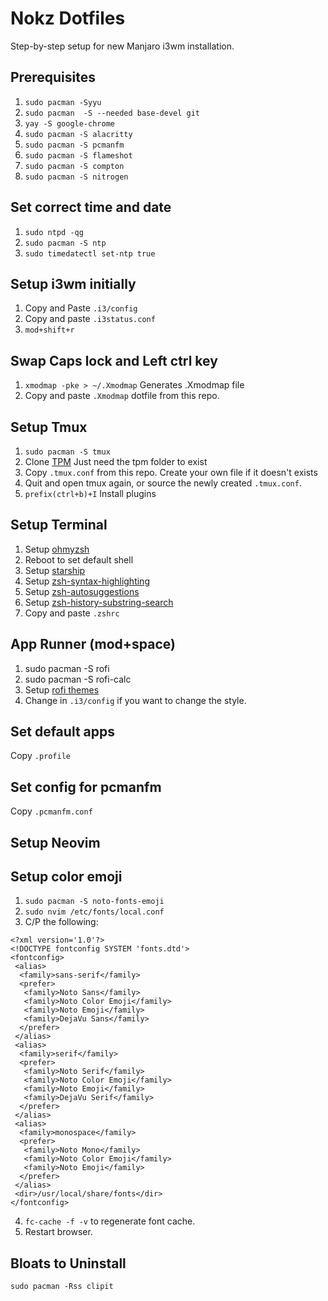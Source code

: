 # Nokz Dotfiles 
Step-by-step setup for new Manjaro i3wm installation.

## Prerequisites

1. `sudo pacman -Syyu`
2. `sudo pacman  -S --needed base-devel git`
3. `yay -S google-chrome`
4. `sudo pacman -S alacritty`
5. `sudo pacman -S pcmanfm`
6. `sudo pacman -S flameshot`
7. `sudo pacman -S compton`
8. `sudo pacman -S nitrogen`

## Set correct time and date

1. `sudo ntpd -qg`
2. `sudo pacman -S ntp`
3. `sudo timedatectl set-ntp true`

## Setup i3wm initially

1. Copy and Paste `.i3/config`
2. Copy and paste `.i3status.conf`
3. `mod+shift+r`

## Swap Caps lock and Left ctrl key

1. `xmodmap -pke > ~/.Xmodmap` Generates .Xmodmap file
2. Copy and paste `.Xmodmap` dotfile from this repo.

## Setup Tmux

1. `sudo pacman -S tmux`
2. Clone [TPM](https://github.com/zsh-users/zsh-history-substring-search) Just need the tpm folder to exist
3. Copy `.tmux.conf` from this repo. Create your own file if it doesn't exists
4. Quit and open tmux again, or source the newly created `.tmux.conf`.
5. `prefix(ctrl+b)+I` Install plugins

## Setup Terminal

1. Setup [ohmyzsh](https://github.com/ohmyzsh/ohmyzsh)
2. Reboot to set default shell
2. Setup [starship](https://github.com/starship/starship)
3. Setup [zsh-syntax-highlighting](https://github.com/zsh-users/zsh-syntax-highlighting)
4. Setup [zsh-autosuggestions](https://github.com/zsh-users/zsh-autosuggestions)
5. Setup [zsh-history-substring-search](https://github.com/zsh-users/zsh-history-substring-search)
6. Copy and paste `.zshrc`

## App Runner (mod+space)

1. sudo pacman -S rofi
2. sudo pacman -S rofi-calc
3. Setup [rofi themes](https://github.com/adi1090x/rofi)
4. Change in `.i3/config` if you want to change the style.

## Set default apps

Copy `.profile`

## Set config for pcmanfm

Copy `.pcmanfm.conf`

## Setup Neovim

## Setup color emoji

1. `sudo pacman -S noto-fonts-emoji`
2. `sudo nvim /etc/fonts/local.conf`
3. C/P the following:
```
<?xml version='1.0'?>
<!DOCTYPE fontconfig SYSTEM 'fonts.dtd'>
<fontconfig>
 <alias>
  <family>sans-serif</family>
  <prefer>
   <family>Noto Sans</family>
   <family>Noto Color Emoji</family>
   <family>Noto Emoji</family>
   <family>DejaVu Sans</family>
  </prefer>
 </alias>
 <alias>
  <family>serif</family>
  <prefer>
   <family>Noto Serif</family>
   <family>Noto Color Emoji</family>
   <family>Noto Emoji</family>
   <family>DejaVu Serif</family>
  </prefer>
 </alias>
 <alias>
  <family>monospace</family>
  <prefer>
   <family>Noto Mono</family>
   <family>Noto Color Emoji</family>
   <family>Noto Emoji</family>
  </prefer>
 </alias>
 <dir>/usr/local/share/fonts</dir>
</fontconfig>
```
4. `fc-cache -f -v` to regenerate font cache.
5. Restart browser.

## Bloats to Uninstall 

`sudo pacman -Rss clipit`
